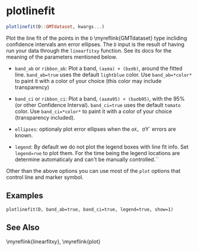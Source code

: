 # plotlinefit

```julia
plotlinefit(D::GMTdataset, kwargs...)
```

Plot the line fit of the points in the `D` \myreflink{GMTdataset} type incliding confidence intervals ann error ellipses.
The `D` input is the result of having run your data through the `linearfitxy` function. See its docs for the
meaning of the parameters mentioned below.

- `band_ab` or `ribbon_ab`: Plot a band, `(a±σa) + (b±σb)`, around the fitted line. `band_ab=true` uses the default
   `lightblue` color. Use `band_ab=*color*` to paint it with a color of your choice (this color may include transparency)

- `band_ci` or `ribbon_ci`: Plot a band, `(a±σa95) + (b±σb95)`, with the 95% (or other Confidence Interval). `band_ci=true`
   uses the default `tomato` color. Use `band_ci=*color*` to paint it with a color of your choice (transparency included).

- `ellipses`: optionaly plot error ellipses when the `σX, `σY` errors are known.

- `legend`: By default we do not plot the legend boxes with line fit info. Set `legend=rue` to plot them. For the time
   being the legend locations are determine automaticaly and can't be manually controlled.``

Other than the above options you can use most of the `plot` options that control line and marker symbol.

Examples
--------

```julia-repl
plotlinefit(D, band_ab=true, band_ci=true, legend=true, show=1)
```

See Also
--------

\myreflink{linearfitxy}, \myreflink{plot}
